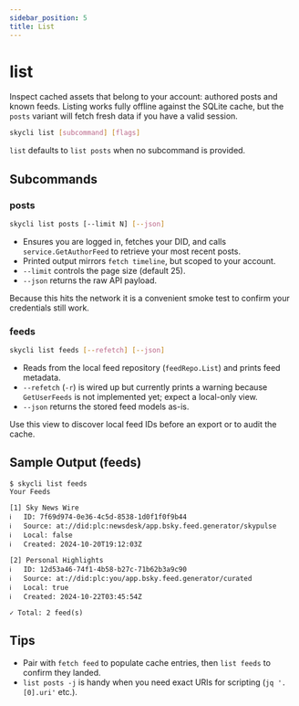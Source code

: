 ```yaml
---
sidebar_position: 5
title: List
---
```


# list

Inspect cached assets that belong to your account: authored posts and known feeds. Listing works fully offline against the SQLite cache, but the `posts` variant will fetch fresh data if you have a valid session.

```bash
skycli list [subcommand] [flags]
```

`list` defaults to `list posts` when no subcommand is provided.

## Subcommands

### posts

```bash
skycli list posts [--limit N] [--json]
```

- Ensures you are logged in, fetches your DID, and calls `service.GetAuthorFeed` to retrieve your most recent posts.
- Printed output mirrors `fetch timeline`, but scoped to your account.
- `--limit` controls the page size (default 25).
- `--json` returns the raw API payload.

Because this hits the network it is a convenient smoke test to confirm your credentials still work.

### feeds

```bash
skycli list feeds [--refetch] [--json]
```

- Reads from the local feed repository (`feedRepo.List`) and prints feed metadata.
- `--refetch` (`-r`) is wired up but currently prints a warning because `GetUserFeeds` is not implemented yet; expect a local-only view.
- `--json` returns the stored feed models as-is.

Use this view to discover local feed IDs before an export or to audit the cache.

## Sample Output (feeds)

```text
$ skycli list feeds
Your Feeds

[1] Sky News Wire
ℹ   ID: 7f69d974-0e36-4c5d-8538-1d0f1f0f9b44
ℹ   Source: at://did:plc:newsdesk/app.bsky.feed.generator/skypulse
ℹ   Local: false
ℹ   Created: 2024-10-20T19:12:03Z

[2] Personal Highlights
ℹ   ID: 12d53a46-74f1-4b58-b27c-71b62b3a9c90
ℹ   Source: at://did:plc:you/app.bsky.feed.generator/curated
ℹ   Local: true
ℹ   Created: 2024-10-22T03:45:54Z

✓ Total: 2 feed(s)
```

## Tips

- Pair with `fetch feed` to populate cache entries, then `list feeds` to confirm they landed.
- `list posts -j` is handy when you need exact URIs for scripting (`jq '.[0].uri'` etc.).
